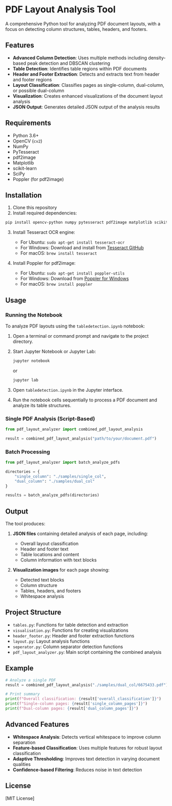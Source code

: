 # PDF Layout Analysis Tool

A comprehensive Python tool for analyzing PDF document layouts, with a focus on detecting column structures, tables, headers, and footers.

## Features

- **Advanced Column Detection**: Uses multiple methods including density-based peak detection and DBSCAN clustering
- **Table Detection**: Identifies table regions within PDF documents
- **Header and Footer Extraction**: Detects and extracts text from header and footer regions
- **Layout Classification**: Classifies pages as single-column, dual-column, or possible dual-column
- **Visualization**: Creates enhanced visualizations of the document layout analysis
- **JSON Output**: Generates detailed JSON output of the analysis results

## Requirements

- Python 3.6+
- OpenCV (`cv2`)
- NumPy
- PyTesseract
- pdf2image
- Matplotlib
- scikit-learn
- SciPy
- Poppler (for pdf2image)

## Installation

1. Clone this repository
2. Install required dependencies:

```bash
pip install opencv-python numpy pytesseract pdf2image matplotlib scikit-learn scipy
```

3. Install Tesseract OCR engine:
   - For Ubuntu: `sudo apt-get install tesseract-ocr`
   - For Windows: Download and install from [Tesseract GitHub](https://github.com/UB-Mannheim/tesseract/wiki)
   - For macOS: `brew install tesseract`

4. Install Poppler for pdf2image:
   - For Ubuntu: `sudo apt-get install poppler-utils`
   - For Windows: Download from [Poppler for Windows](http://blog.alivate.com.au/poppler-windows/)
   - For macOS: `brew install poppler`

## Usage

### Running the Notebook

To analyze PDF layouts using the `tabledetection.ipynb` notebook:

1. Open a terminal or command prompt and navigate to the project directory.
2. Start Jupyter Notebook or Jupyter Lab:
   
   ```bash
   jupyter notebook
   ```
   or
   ```bash
   jupyter lab
   ```
3. Open `tabledetection.ipynb` in the Jupyter interface.
4. Run the notebook cells sequentially to process a PDF document and analyze its table structures.

### Single PDF Analysis (Script-Based)

```python
from pdf_layout_analyzer import combined_pdf_layout_analysis

result = combined_pdf_layout_analysis("path/to/your/document.pdf")
```

### Batch Processing

```python
from pdf_layout_analyzer import batch_analyze_pdfs

directories = {
    "single_column": "./samples/single_col",
    "dual_column": "./samples/dual_col"
}

results = batch_analyze_pdfs(directories)
```

## Output

The tool produces:

1. **JSON files** containing detailed analysis of each page, including:
   - Overall layout classification
   - Header and footer text
   - Table locations and content
   - Column information with text blocks

2. **Visualization images** for each page showing:
   - Detected text blocks
   - Column structure
   - Tables, headers, and footers
   - Whitespace analysis

## Project Structure

- `tables.py`: Functions for table detection and extraction
- `visualisation.py`: Functions for creating visualizations
- `header_footer.py`: Header and footer extraction functions
- `layout.py`: Layout analysis functions
- `seperator.py`: Column separator detection functions
- `pdf_layout_analyzer.py`: Main script containing the combined analysis

## Example

```python
# Analyze a single PDF
result = combined_pdf_layout_analysis("./samples/dual_col/6675433.pdf")

# Print summary
print(f"Overall classification: {result['overall_classification']}")
print(f"Single-column pages: {result['single_column_pages']}")
print(f"Dual-column pages: {result['dual_column_pages']}")
```

## Advanced Features

- **Whitespace Analysis**: Detects vertical whitespace to improve column separation
- **Feature-based Classification**: Uses multiple features for robust layout classification
- **Adaptive Thresholding**: Improves text detection in varying document qualities
- **Confidence-based Filtering**: Reduces noise in text detection

## License

[MIT License]

